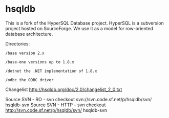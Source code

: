 # hsqldb
This is a fork of the HyperSQL Database project. HyperSQL is a subversion project hosted on SourceForge. We use it as a model for row-oriented database architecture.

Directories:

    /base version 2.x

    /base-one versions up to 1.8.x

    /dotnet the .NET implementation of 1.8.x

    /odbc the ODBC driver


Changelist http://hsqldb.org/doc/2.0/changelist_2_0.txt

Source SVN - RO - svn checkout svn://svn.code.sf.net/p/hsqldb/svn/ hsqldb-svn
Source SVN - HTTP - svn checkout http://svn.code.sf.net/p/hsqldb/svn/ hsqldb-svn
